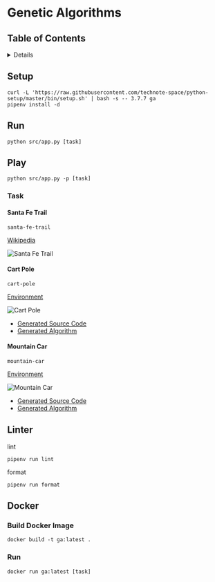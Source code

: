 # Genetic Algorithms

## Table of Contents

<!-- START doctoc generated TOC please keep comment here to allow auto update -->
<!-- DON'T EDIT THIS SECTION, INSTEAD RE-RUN doctoc TO UPDATE -->
<details>
<summary>Details</summary>

- [Setup](#setup)
- [Run](#run)
- [Play](#play)
  - [Task](#task)
- [Linter](#linter)
- [Docker](#docker)
  - [Build Docker Image](#build-docker-image)
  - [Run](#run-1)

</details>
<!-- END doctoc generated TOC please keep comment here to allow auto update -->

## Setup
```shell script
curl -L 'https://raw.githubusercontent.com/technote-space/python-setup/master/bin/setup.sh' | bash -s -- 3.7.7 ga
pipenv install -d
```

## Run
```shell script
python src/app.py [task]
```

## Play
```shell script
python src/app.py -p [task]
```

### Task
#### Santa Fe Trail
`santa-fe-trail`

[Wikipedia](https://en.wikipedia.org/wiki/Santa_Fe_Trail_problem)

![Santa Fe Trail](https://raw.githubusercontent.com/technote-space/genetic-algorithms-py/images/santa-fe-trail.png)

#### Cart Pole
`cart-pole`

[Environment](https://github.com/openai/gym/wiki/CartPole-v0)

![Cart Pole](https://raw.githubusercontent.com/technote-space/genetic-algorithms-py/images/cart-pole.gif)

* [Generated Source Code](./samples/cart-pole)
* [Generated Algorithm](./samples/cart-pole/packages/algorithm.py)

#### Mountain Car
`mountain-car`

[Environment](https://github.com/openai/gym/wiki/MountainCar-v0)

![Mountain Car](https://raw.githubusercontent.com/technote-space/genetic-algorithms-py/images/mountain-car.gif)

* [Generated Source Code](./samples/mountain-car)
* [Generated Algorithm](./samples/mountain-car/packages/algorithm.py)

## Linter
lint
```shell script
pipenv run lint
```

format
```shell script
pipenv run format
```

## Docker
### Build Docker Image
```shell script
docker build -t ga:latest .
```

### Run
```shell script
docker run ga:latest [task]
```
